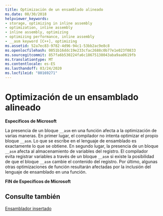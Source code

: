 ```yaml
---
title: Optimización de un ensamblado alineado
ms.date: 08/30/2018
helpviewer_keywords:
- storage, optimizing in inline assembly
- optimization, inline assembly
- inline assembly, optimizing
- optimizing performance, inline assembly
- __asm keyword [C++], optimizing
ms.assetid: 52a7ec83-9782-4d96-94c1-53bb2ac9e8c8
ms.openlocfilehash: 0051b16ddc19e233cfac2688c0b77e1e023f0833
ms.sourcegitcommit: 857fa6b530224fa6c18675138043aba9aa0619fb
ms.translationtype: MT
ms.contentlocale: es-ES
ms.lasthandoff: 03/24/2020
ms.locfileid: "80169271"
---
```

# <a name="optimizing-inline-assembly"></a>Optimización de un ensamblado alineado

**Específicos de Microsoft**

La presencia de un bloque `__asm` en una función afecta a la optimización de varias maneras. En primer lugar, el compilador no intenta optimizar el propio bloque `__asm`. Lo que se escribe en el lenguaje de ensamblado es exactamente lo que se obtiene. En segundo lugar, la presencia de un bloque `__asm` afecta al almacenamiento de variables del registro. El compilador evita registrar variables a través de un bloque `__asm` si existe la posibilidad de que el bloque `__asm` cambie el contenido del registro. Por último, algunas otras optimizaciones de función resultarán afectadas por la inclusión del lenguaje de ensamblado en una función.

**FIN de Específicos de Microsoft**

## <a name="see-also"></a>Consulte también

[Ensamblador insertado](../../assembler/inline/inline-assembler.md)<br/>
